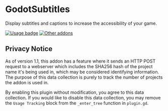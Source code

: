 # GodotSubtitles

Display subtitles and captions to increase the accessibility of your game.

[![Usage badge](https://pluginstats.brycedixon.dev/badge/count?project=Subtitles)](#privacy-notice) [![Other addons](https://img.shields.io/badge/-See%20my%20other%20Godot%20addons-informational)](https://godotengine.org/asset-library/asset?user=BryceDixon)

## Privacy Notice

As of version 1.1, this addon has a feature where it sends an HTTP POST request to a webserver which includes the SHA256 hash of the project name it's being used in, which may be considered identifying information. The purpose of this data collection is purely to track the number of projects the addon is used in.

By enabling this plugin without modification, you agree to this data collection. If you would like to disable this data collection, you may remove the `Usage Tracking` block from the `_enter_tree` function in `plugin.gd`.
